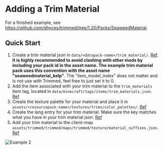 # Adding a Trim Material
For a finished example, see https://github.com/dhyces/trimmed/tree/1.20/Packs/SeaweedMaterial.

## Quick Start

1. Create a trim material json in `data/<datapack-name>/trim_material/`. [Ref](https://github.com/dhyces/trimmed/blob/1.20.6/example_packs/SeaweedMaterial/data/seaweedmaterial/trim_material/kelp.json). **It is highly recommended to avoid clashing with other mods by including your pack id in the asset name. The example trim material pack uses this convention with the asset name "seaweedmaterial_kelp"**. The "item_model_index" does not matter and is not use with Trimmed, feel free to just set it to 0.
2. Add the item associated with your trim material to the `trim_materials` item tag, located in `data/minecraft/tags/items/trim_materials.json`. [Ref](https://github.com/dhyces/trimmed/blob/1.20.6/example_packs/SeaweedMaterial/data/minecraft/tags/items/trim_materials.json)
3. Create the texture palette for your material and place it in `assets/<resourcepack-name>/textures/trims/color_palettes/`. [Ref](https://github.com/dhyces/trimmed/blob/1.20.6/example_packs/SeaweedMaterial/assets/seaweedmaterial/textures/trims/color_palettes/kelp.png)
4. Create the lang entry for your trim material. Make sure the key matches what you have in your trim material json. [Ref](https://github.com/dhyces/trimmed/blob/1.20.6/example_packs/SeaweedMaterial/assets/seaweedmaterial/lang/en_us.json)
5. Add your trim material to the client-map `assets/trimmed/trimmed/maps/trimmed/texture/material_suffixes.json`. [Ref](https://github.com/dhyces/trimmed/blob/1.20.6/example_packs/SeaweedMaterial/assets/trimmed/trimmed/maps/trimmed/texture/material_suffixes.json)

![Example 2](https://github.com/dhyces/trimmed/wiki/resources/example_2.png "Examples of custom armor trim models being used in game without overriding the model files")